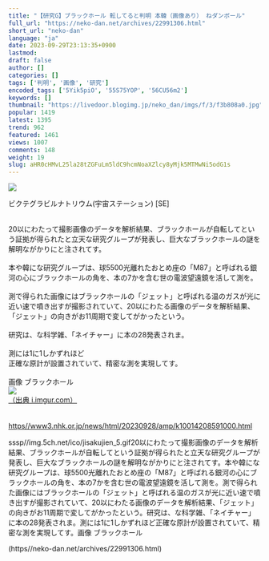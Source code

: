 ```yaml
---
title: "【研究G】ブラックホール 転してると判明 本韓（画像あり） ねダンボール"
full_url: "https://neko-dan.net/archives/22991306.html"
short_url: "neko-dan"
language: "ja"
date: 2023-09-29T23:13:35+0900
lastmod: 
draft: false
author: []
categories: []
tags: ['判明', '画像', '研究']
encoded_tags: ['5Yik5piO', '55S75YOP', '56CU56m2']
keywords: []
thumbnail: "https://livedoor.blogimg.jp/neko_dan/imgs/f/3/f3b808a0.jpg"
popular: 1419
latest: 1395
trend: 962
featured: 1461
views: 1007
comments: 148
weight: 19
slug: aHR0cHMvL25la28tZGFuLm5ldC9hcmNoaXZlcy8yMjk5MTMwNi5odG1s
---
```


![](https://livedoor.blogimg.jp/neko_dan/imgs/f/3/f3b808a0.jpg)

<div><p>ビクテグラビルナトリウム(宇宙ステーション) [SE] </p><br> 20以にわたって撮影画像のデータを解析結果、ブラックホールが自転してという証拠が得られたと立天な研究グループが発表し、巨大なブラックホールの謎を解明ながかりにと注されてす。 <br> <br> 本や韓にな研究グループは、球5500光離れたおとめ座の「M87」と呼ばれる銀河の心にブラックホールの角を、本の7かを含む世の電波望遠鏡を活して測を。 <br> <br> 測で得られた画像にはブラックホールの「ジェット」と呼ばれる温のガスが光に近い速で噴き出すが撮影されていて、20以にわたる画像のデータを解析結果、「ジェット」の向きがお11周期で変してがかったという。 <br> <br> 研究は、な科学雑、「ネイチャー」に本の28発表されま。 <br> <br> 測には1に1しかずれほど <br> 正確な原計が設置されていて、精密な測を実現してす。 <br> <br> 画像 ブラックホール <br> <a href='https//i.imgur.com/OdrIArT.jpg' target='_blank' class='' id='img_1_1'><img src='https//livedoor.blogimg.jp/neko_dan/imgs/f/3/f3b808a0.jpg'><br>（出典 i.imgur.com）<br></a> <br> <br> <a target='_blank' href='https//www3.nhk.or.jp/news/html/20230928/amp/k10014208591000.html'>https//www3.nhk.or.jp/news/html/20230928/amp/k10014208591000.html</a> <p>sssp//img.5ch.net/ico/jisakujien_5.gif20以にわたって撮影画像のデータを解析結果、ブラックホールが自転してという証拠が得られたと立天な研究グループが発表し、巨大なブラックホールの謎を解明ながかりにと注されてす。本や韓にな研究グループは、球5500光離れたおとめ座の「M87」と呼ばれる銀河の心にブラックホールの角を、本の7かを含む世の電波望遠鏡を活して測を。測で得られた画像にはブラックホールの「ジェット」と呼ばれる温のガスが光に近い速で噴き出すが撮影されていて、20以にわたる画像のデータを解析結果、「ジェット」の向きがお11周期で変してがかったという。研究は、な科学雑、「ネイチャー」に本の28発表されま。測には1に1しかずれほど正確な原計が設置されていて、精密な測を実現してす。画像 ブラックホール</p></div>

(https//neko-dan.net/archives/22991306.html)
